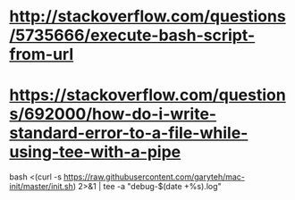 # http://stackoverflow.com/questions/5735666/execute-bash-script-from-url
# https://stackoverflow.com/questions/692000/how-do-i-write-standard-error-to-a-file-while-using-tee-with-a-pipe
bash <(curl -s https://raw.githubusercontent.com/garyteh/mac-init/master/init.sh) 2>&1 | tee -a "debug-$(date +%s).log"
